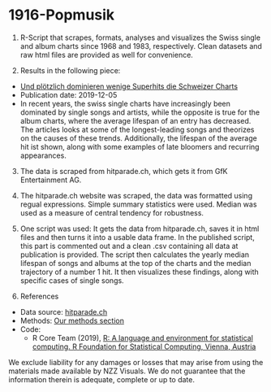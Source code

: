 # 1916-Popmusik

1. R-Script that scrapes, formats, analyses and visualizes the Swiss single and album charts since 1968 and 1983, respectively. Clean datasets and raw html files are provided as well for convenience.

2. Results in the following piece:
  * [Und plötzlich dominieren wenige Superhits die Schweizer Charts](https://www.nzz.ch/feuilleton/schweizer-charts-und-ploetzlich-dominieren-wenige-superhits-ld.1488251)
  * Publication date: 2019-12-05
  * In recent years, the swiss single charts have increasingly been dominated by single songs and artists, while the opposite is true for the album charts, where the average lifespan of an entry has decreased. The articles looks at some of the longest-leading songs and theorizes on the causes of these trends. Additionally, the lifespan of the average hit ist shown, along with some examples of late bloomers and recurring appearances.
  
3. The data is scraped from hitparade.ch, which gets it from GfK Entertainment AG.

4. The hitparade.ch website was scraped, the data was formatted using regual expressions. Simple summary statistics were used. Median was used as a measure of central tendency for robustness.

5. One script was used: It gets the data from hitparade.ch, saves it in html files and then turns it into a usable data frame. In the published script, this part is commented out and a clean .csv containing all data at publication is provided. The script then calculates the yearly median lifespan of songs and albums at the top of the charts and the median trajectory of a number 1 hit. It then visualizes these findings, along with specific cases of single songs.
  
6. References
  * Data source: [hitparade.ch](https://www.https://hitparade.ch/charts)
  * Methods: [Our methods section](https://www.nzz.ch/feuilleton/schweizer-charts-und-ploetzlich-dominieren-wenige-superhits-ld.1488251#subtitle-die-methodik-im-detail)
  * Code: 
    * R Core Team (2019), [R: A language and environment for statistical computing. R Foundation for Statistical Computing, Vienna, Austria](http://www.R-project.org)

We exclude liability for any damages or losses that may arise from using the materials made available by NZZ Visuals. We do not guarantee that the information therein is adequate, complete or up to date.
